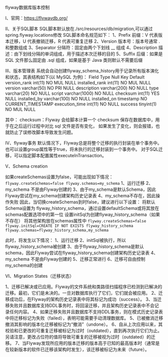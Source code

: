 flyway数据库版本控制

I、官网：https://flywaydb.org/

II、关于SQL脚本
SQL脚本默认放在./src/resources/db/migration,可以通过spring.flyway.locations修改
SQL脚本命名规范如下：
1、Prefix 前缀：V 代表版本迁移，U 代表撤销迁移，R 代表可重复迁移
2、Version 版本号：版本号通常 . 和整数组成
3、Separator 分隔符：固定由两个下划线 __ 组成
4、Description 描述：由下划线分隔的单词组成，用于描述本次迁移的目的
5、Suffix 后缀：如果是 SQL 文件那么固定由 .sql 组成，如果是基于 Java 类则默认不需要后缀

III、版本管理表
系统会自动创建flyway_schema_history用于记录所有版本演化和状态，其表结构如下(以 MySQL 为例)：
Field	             Type	        Null	    Key	    Default
version_rank	    int(11)	        NO	        MUL	    NULL
installed_rank	    int(11)	        NO	        MUL	    NULL
version	            varchar(50)	    NO	        PRI	    NULL
description	        varchar(200)	NO		            NULL
type	            varchar(20)	    NO		            NULL
script	            varchar(1000)	NO		            NULL
checksum	        int(11)         YES		            NULL
installed_by	    varchar(100)	NO		            NULL
installed_on	    timestamp	    NO		            CURRENT_TIMESTAMP
execution_time	    int(11)	        NO		            NULL
success	            tinyint(1)	    NO	        MUL	    NULL

其中：
checksum：Flyway 会给脚本计算一个 checksum 保存在数据库中，用于在之后运行过程中对比 sql 文件是否有变化，
          如果发生了变化，则会报错，也就防止了误修改脚本导致发生问题。

IV、flyway事务
默认情况下，Flyway总是将整个迁移的执行封装在单个事务中。也可以设置group属性等于true，将未执行的迁移封装到一个事务中。
对于SQL迁移，可以指定脚本配置属性executeInTransaction。

V、Schema creation

如果createSchemas设置为false，可能出现如下情况：
`flyway.createSchemas=false
flyway.schemas=my_schema`
1、运行迁移
2、my_schema 不是由Flyway创建的
3、由于my_schema是默认Schema，因此Flyway尝试在my_schema创建架构历史记录表
4、my_schema不存在，因此操作失败
因此，当切换createSchemas到时false，建议进行以下设置：
将默认Schema设置为 flyway_history_schema，通过设置defaultSchema或将其放在schemas配置选项中的第一位
设置initSql为创建flyway_history_schema（如果不存在）
将其他架构放在schemas属性中
`flyway.createSchemas=false
flyway.initSql=CREATE IF NOT EXISTS flyway_history_schema
flyway.schemas=flyway_history_schema,my_schema`

此时，将发生以下情况：
1、运行迁移
2、initSql被执行，所以flyway_history_schema被创建
3、由于flyway_history_schema是默认schema，因此Flyway尝试在flyway_history_schema创建架构历史记录表
4、my_schema 不是由Flyway创建的
5、迁移正常进行
6、迁移可自由控制my_schema的创建

VI、Migration States（迁移状态）

1、迁移已解决或已应用。Flyway的文件系统和类路径扫描程序已检测到已解决的迁移。最初，它们是未决的。一旦对数据库执行了它们，它们就会被应用。
2、迁移成功后，在Flyway的架构历史记录表中将其标记为成功（success）。
3、当迁移失败并且数据库支持DDL事务时，将回滚迁移，并且架构历史记录表中不会记录任何内容。
4、如果迁移失败并且数据库不支持DDL事务，则在模式历史记录表中将迁移标记为失败（failed），表明可能需要手动清理数据库。
5、已被撤消迁移撤消其影响的版本化迁移被标记为“撤消”（undone）。
6、自从上次应用以来，其校验和已更改的可重复迁移被标记为过时（outdated），直到再次执行它们为止。另请注意，更改占位符的值将导致可重复的迁移被视为过时（outdated）的迁移。
7、当Flyway发现所应用的版本迁移的版本高于已知的最高版本时（通常是在较新版本的软件已迁移该架构时发生），该迁移被标记为未来（future）。


